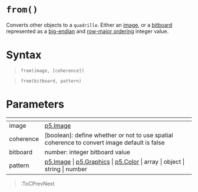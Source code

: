 # `from()`

Converts other objects to a `quadrille`. Either an [image](https://p5js.org/reference/#/p5.Image), or 
a [bitboard](https://en.wikipedia.org/wiki/Bitboard) represented as a [big-endian](https://en.wikipedia.org/wiki/Endianness) and [row-major ordering](https://en.wikipedia.org/wiki/Row-_and_column-major_order) integer value.

# Syntax

> `from(image, [coherence])`

> `from(bitboard, pattern)`

# Parameters

| <!-- -->  | <!-- -->                                                                                                                                                            |
|-----------|---------------------------------------------------------------------------------------------------------------------------------------------------------------------|
| image     | [p5.Image](https://p5js.org/reference/#/p5.Image)                                                                                                                   |
| coherence | [boolean]: define whether or not to use spatial coherence to convert image default is false                                                                         |
| bitboard  | number: integer bitboard value                                                                                                                                      |
| pattern   | [p5.Image](https://p5js.org/reference/#/p5.Image) \| [p5.Graphics](https://p5js.org/reference/#/p5.Graphics) \| [p5.Color](https://p5js.org/reference/#/p5.Color) \| array \| object \| string \| number |

> :ToCPrevNext